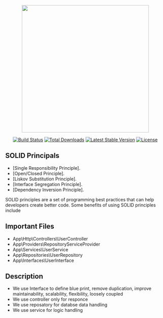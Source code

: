 <p align="center"><a href="https://laravel.com" target="_blank"><img src="https://raw.githubusercontent.com/laravel/art/master/logo-lockup/5%20SVG/2%20CMYK/1%20Full%20Color/laravel-logolockup-cmyk-red.svg" width="400"></a></p>

<p align="center">
<a href="https://travis-ci.org/laravel/framework"><img src="https://travis-ci.org/laravel/framework.svg" alt="Build Status"></a>
<a href="https://packagist.org/packages/laravel/framework"><img src="https://img.shields.io/packagist/dt/laravel/framework" alt="Total Downloads"></a>
<a href="https://packagist.org/packages/laravel/framework"><img src="https://img.shields.io/packagist/v/laravel/framework" alt="Latest Stable Version"></a>
<a href="https://packagist.org/packages/laravel/framework"><img src="https://img.shields.io/packagist/l/laravel/framework" alt="License"></a>
</p>

## SOLID Principals

- [Single Responsibility Principle].
- [Open/Closed Principle].
- [Liskov Substitution Principle].
- [Interface Segregation Principle].
- [Dependency Inversion Principle].

SOLID principles are a set of programming best practices that can help developers create better code. Some benefits of using SOLID principles include

## Important Files

- App\Http\Controllers\UserController
- App\Providers\RepositoryServiceProvider
- App\Services\UserService
- App\Repositories\UserRepository
- App\Interfaces\UserInterface

## Description

- We use Interface to define blue print, remove duplication, improve maintainability, scalability, flexibility, loosely coupled
- We use controller only for responce
- We use reposatory for databse data handling
- We use service for logic handling